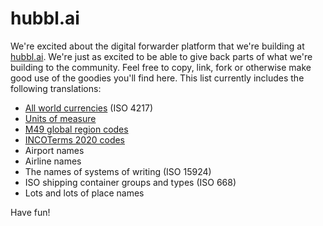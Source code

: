 # hubbl.ai

We're excited about the digital forwarder platform that we're building
at [hubbl.ai](https://www.hubbl.ai/). We're just as excited to be able
to give back parts of what we're building to the community. Feel free
to copy, link, fork or otherwise make good use of the goodies you'll
find here. This list currently includes the following translations:

- [All world currencies](https://github.com/hubbl-ai/iso_4217) (ISO 4217)
- [Units of measure](https://github.com/hubbl-ai/uom) 
- [M49 global region codes](https://github.com/hubbl-ai/m49)
- [INCOTerms 2020 codes](http://github.com/hubbl-ai/incoterms_2020)
- Airport names
- Airline names
- The names of systems of writing (ISO 15924)
- ISO shipping container groups and types (ISO 668)
- Lots and lots of place names

Have fun!
